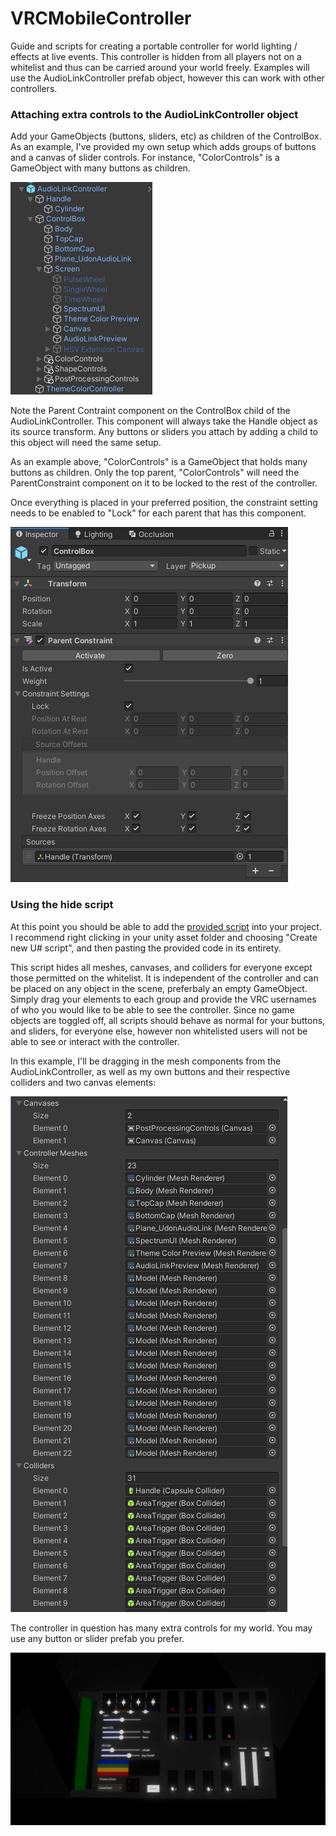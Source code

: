 # VRCMobileController
Guide and scripts for creating a portable controller for world lighting / effects at live events. This controller is hidden from all players not on a whitelist and thus can be carried around your world freely. Examples will use the AudioLinkController prefab object, however this can work with other controllers. 

### Attaching extra controls to the AudioLinkController object

Add your GameObjects (buttons, sliders, etc) as children of the ControlBox.
As an example, I've provided my own setup which adds groups of buttons and a canvas of slider controls.
For instance, "ColorControls" is a GameObject with many buttons as children.

![image](ALControllerPic.png)

Note the Parent Contraint component on the ControlBox child of the AudioLinkController. This component will always take the Handle object as its source transform. Any buttons or sliders you attach by adding a child to this object will need the same setup.

As an example above, "ColorControls" is a GameObject that holds many buttons as children. Only the top parent, "ColorControls" will need the ParentConstraint component on it to be locked to the rest of the controller.

Once everything is placed in your preferred position, the constraint setting needs to be enabled to "Lock" for each parent that has this component.

![image](parentConstraint.png)

### Using the hide script
At this point you should be able to add the [provided script](https://github.com/FRILLZ-VR/VRCMobileController/blob/main/LocalHideUIWhitelist.cs) into your project.  I recommend right clicking in your unity asset folder and choosing "Create new U# script", and then pasting the provided code in its entirety.

This script hides all meshes, canvases, and colliders for everyone except those permitted on the whitelist. It is independent of the controller and can be placed on any object in the scene, preferbaly an empty GameObject. Simply drag your elements to each group and provide the VRC usernames of who you would like to be able to see the controller. Since no game objects are toggled off, all scripts should behave as normal for your buttons, and sliders, for everyone else, however non whitelisted users will not be able to see or interact with the controller.

In this example, I'll be dragging in the mesh components from the AudioLinkController, as well as my own buttons and their respective colliders and two canvas elements:

![image](LocalUIScriptPic.png)

The controller in question has many extra controls for my world. You may use any button or slider prefab you prefer.

![image](controllerFinal.png)

